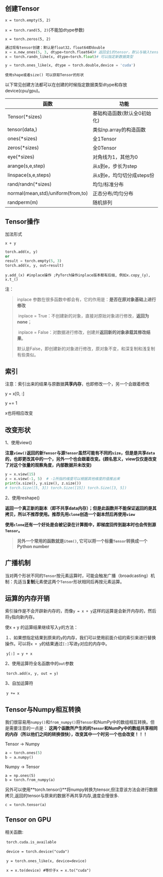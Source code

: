 ## 创建Tensor

`x = torch.empty(5, 2)`

`x = torch.rand(5, 2)`(不能加dtype参数)

`x = torch.zeros(5, 2)`

```python
通过现有tensor创建：默认是float32，float64即double
x = x.new_ones(5, 3, dtype=torch.float64)# 返回全1的tensor，默认与输入tensor有相同dtype和device
x = torch.randn_like(x, dtype=torch.float)# 可以指定新数据类型

y = torch.ones_like(x, dtype = torch.double,device = 'cuda')
```

`使用shape或者size() 可以获取Tensor的形状`

以下常见创建方法都可以在创建的时候指定数据类型dtype和存放device(cpu/gpu)。

| 函数                              | 功能                        |
| --------------------------------- | --------------------------- |
| Tensor(*sizes)                    | 基础构造函数(默认全0初始化) |
| tensor(data,)                     | 类似np.array的构造函数      |
| ones(*sizes)                      | 全1Tensor                   |
| zeros(*sizes)                     | 全0Tensor                   |
| eye(*sizes)                       | 对角线为1，其他为0          |
| arange(s,e,step)                  | 从s到e，步长为step          |
| linspace(s,e,steps)               | 从s到e，均匀切分成steps份   |
| rand/randn(*sizes)                | 均匀/标准分布               |
| normal(mean,std)/uniform(from,to) | 正态分布/均匀分布           |
| randperm(m)                       | 随机排列                    |

## Tensor操作

加法形式

`x + y`

```python
torch.add(x, y)
or
result = torch.empty(5, 3)
torch.add(x, y, out=result)
```



`y.add_(x) #inplace操作 ;PyTorch操作inplace版本都有后缀, 例如x.copy_(y), x.t_()`

注：

> inplace 参数在很多函数中都会有，它的作用是：**是否在原对象基础上进行修改**
>
> ​	inplace = True：不创建新的对象，直接对原始对象进行修改，**返回为none**；
>
> ​	inplace = False：对数据进行修改，创建并**返回新的对象承载其修改结果**。
>
> 默认是False，即创建新的对象进行修改，原对象不变，和深复制和浅复制有些类似。

## 索引

注意：索引出来的结果与原数据**共享内存**，也即修改一个，另一个会跟着修改

y = x[0, :]

y += 1

x也将相应改变

## 改变形状

1、使用view()

**注意`view()`返回的新`Tensor`与源`Tensor`虽然可能有不同的`size`，但是是共享`data`的，也即更改其中的一个，另外一个也会跟着改变。(顾名思义，view仅仅是改变了对这个张量的观察角度，内部数据并未改变)**

```python
y = x.view(15)
z = x.view(-1, 5)  # -1所指的维度可以根据其他维度的值推出来
print(x.size(), y.size(), z.size())
# torch.Size([5, 3]) torch.Size([15]) torch.Size([3, 5])
```

2、使用reshape()

**返回一个真正新的副本（即不共享data内存）；但是此函数并不能保证返回的是其拷贝，所以不推荐使用。推荐先用`clone`创造一个副本然后再使用`view`**

**使用`clone`还有一个好处是会被记录在计算图中，即梯度回传到副本时也会传到源`Tensor`。**

>  **另外一个常用的函数就是`item()`, 它可以将一个标量`Tensor`转换成一个Python number**

## 广播机制

当对两个形状不同的`Tensor`按元素运算时，可能会触发广播（broadcasting）机制：先适当**复制**元素使这两个`Tensor`形状相同后再按元素运算。

## 运算的内存开销

索引操作是不会开辟新内存的，而像`y = x + y`这样的运算是会新开内存的，然后将`y`指向新内存。

使x + y 的运算结果继续写入y的方法：

１、如果想指定结果到原来的`y`的内存，我们可以使用前面介绍的索引来进行替换操作。可以将`x + y`的结果通过`[:]`写进`y`对应的内存中。

​		`y[:] = y + x`

2、使用运算符全名函数中的`out`参数

​		`torch.add(x, y, out = y)`

3、自加运算符

​		`y += x`

## Tensor与Numpy相互转换

我们很容易用`numpy()`和`from_numpy()`将`Tensor`和NumPy中的数组相互转换。但是需要注意的一点是： **这两个函数所产生的的`Tensor`和NumPy中的数组共享相同的内存（所以他们之间的转换很快），改变其中一个时另一个也会改变！！！**

Tensor -> Numpy

```python
a = torch.ones(5)
b = a.numpy()
```

Numpy -> Tensor

```
a = np.ones(5)
b = torch.from_numpy(a)
```

另外可以使用**torch.tensor()**将numpy转换为tensor,但注意该方法会进行数据拷贝,返回的tensor与原来的数据不再共享内存,速度会慢很多.

`c = torch.tensor(a)`

## Tensor on GPU

相关函数:

​	`torch.cuda.is_available`

​	`device = torch.device("cuda")`

​	`y = torch.ones_like(x, device=device)`

​	`x = x.to(device) #等价于x = x.to("cuda")`